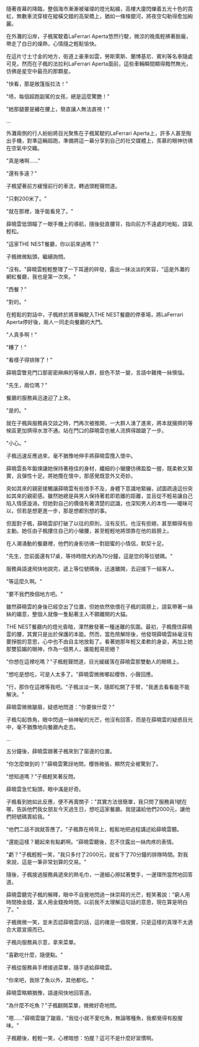 隨著夜幕的降臨，整個海市漸漸被璀璨的燈光點綴，高樓大廈閃爍着五光十色的霓虹，無數車流穿梭在縱橫交錯的高架橋上，猶如一條條銀河，將夜空勾勒得愈加絢麗。 

在外灘的沿岸，子楓駕駛着LaFerrari Aperta悠然行駛，微涼的晚風輕拂著臉龐，帶走了白日的燥熱，心情隨之輕鬆愉快。

在這片寸土寸金的地方，街道上豪車如雲，勞斯萊斯、蘭博基尼、賓利等名車隨處可見，然而在子楓的法拉利LaFerrari Aperta面前，這些車輛瞬間顯得黯然無光，仿佛是星空中最亮的那顆星。

"快看，那是敞篷版拉法！"

"啧，每個超跑副駕的女孩，總是這麼驚艷！"

"她那腿要是纏在腰上，簡直讓人無法直視！"

...

外灘兩側的行人紛紛將目光聚焦在子楓駕駛的LaFerrari Aperta上，許多人甚至掏出手機，對準這輛超跑，準備將這一幕分享到自己的社交媒體上，羨慕的眼神彷彿在空氣中交織。

"真是堵啊……" 

"還有多遠？"

子楓望著前方緩慢前行的車流，轉過頭輕聲問道。

"只剩200米了。"

"就在那裡，幾乎能看見了。"

薛曉雲低頭瞄了一眼手機上的導航，隨後挺直腰背，指向前方不遠處的地點，語氣輕松。

"這家THE NEST餐廳，你以前來過嗎？"

子楓微微點頭，繼續詢問。

"沒有。"薛曉雲輕輕整理了一下耳邊的碎發，露出一抹淡淡的笑容，"這是外灘的網紅餐廳，我也是第一次來。"

"西餐？" 

"對的。"

在輕鬆的對話中，子楓終於將車輛駛入THE NEST餐廳的停車場，將LaFerrari Aperta停好後，兩人一同走向餐廳的大門。

"人真多啊！"

"糟了！"

"看樣子得排隊了！"

薛曉雲瞥見門口那密密麻麻的等候人群，臉色不禁一變，言語中難掩一絲懊惱。

"先生，兩位嗎？" 

餐廳的服務員迅速迎了上來。

"是的。"

就在子楓與服務員交談之時，門再次被推開，一大群人湧了進來，將本就擁擠的等候區更加擠得水泄不通。站在門口的薛曉雲也被人流擠得踉蹌了一步。

"小心。"

子楓迅速反應過來，毫不猶豫地伸手將薛曉雲攬入懷中。 

薛曉雲長年鍛煉讓她保持著極佳的身材，纖細的小蠻腰彷彿盈盈一握，既柔軟又緊實，且彈性十足。將她攬在懷中，那感覺既意外又奇妙。

突如其來的親密接觸讓薛曉雲有些措手不及，身體下意識地緊繃，試圖疏遠這份突如其來的親密感。雖然她總是與男人保持著若即若離的距離，並且從不輕易讓自己陷入情感漩渦，但她對自己的價值有著清楚的認識，也深知男人的本性——暧昧可以，但若是想更進一步，那是想都別想的事。

但面對子楓，薛曉雲卻打破了以往的原則，沒有反抗，也沒有拒絕，甚至顯得有些主動。她任由子楓摟住自己的小蠻腰，甚至輕輕地將頭靠在他的肩膀上。 

在人潮涌動的餐廳裡，他們的身影彷彿一對甜蜜的小情侶，默契十足。

"先生，您前面還有17桌，等待時間大約為70分鐘，這是您的等位號碼。"

服務員語速飛快地說完，遞上等位號碼後，迅速離開，去迎接下一組客人。

"等這麼久啊。"

"要不我們換個地方吧。"

雖然薛曉雲的身後已經空出了位置，但她依然依偎在子楓的肩膀上，語氣帶著一絲絲的媚意，整個人就像一隻黏著主人不願離開的大貓。

THE NEST餐廳内的燈光昏暗，渾然散發著一種迷離的氛圍。最初，子楓攬住薛曉雲的腰，其實只是出於保護的本能。然而，當危險解除後，他發現薛曉雲絲毫沒有要掙脫的意思，心中也不由自主地放鬆了。看著她那年輕又柔軟的身姿，再加上她那雙狐媚的眼神，作為一個男人，誰能輕易拒絕？

"你想在這裡吃嗎？"子楓輕聲問道，目光緩緩落在薛曉雲那雙動人的眼睛上。

"想吃是想吃，可是人太多了。"薛曉雲微微嘟起櫻唇，小聲回應。

"行，那你在這裡等我吧。"子楓淡淡一笑，隨即松開了手臂，"我進去看看能不能解決。"

薛曉雲微微皺眉，疑惑地問道："你要做什麼？"

子楓勾起唇角，眼中閃過一絲神秘的光芒，他沒有回答，而是在薛曉雲的疑惑目光中，毫不猶豫地向餐廳內走去。

...

五分鐘後，薛曉雲跟著子楓來到了窗邊的位置。

"你怎麼做到的？"薛曉雲驚訝地問，櫻唇微張，顯然完全被驚到了。

"想知道嗎？"子楓輕笑著反問。

薛曉雲急忙點頭，眼中滿是好奇。

子楓看到她如此反應，便不再賣關子："其實方法很簡單，我只問了服務員1號在哪，告訴他們我女朋友今天過生日，想吃這家餐廳。我提議給他們2000元，讓他們把號碼賣給我。"

"他們二話不說就答應了。"子楓靠在椅背上，輕鬆地把過程講述給薛曉雲聽。

"還能這樣？聽起來有點虧啊。"薛曉雲聽後，忍不住露出一絲肉疼的表情。

"虧？"子楓輕輕一笑，"我只多付了2000元，就省下了70分鐘的排隊時間。對我來說，這是一筆非常划算的交易。"

隨後，子楓接過服務員遞來的熱毛巾，一邊細心擦拭著雙手，一邊理所當然地回答道。

薛曉雲聽完子楓的解釋，眼中不自覺地閃過一抹崇拜的光芒，輕笑著說："窮人用時間換金錢，富人用金錢換時間。以前我不太理解這句話的意思，現在算是明白了。"

子楓微微一笑，並未否認薛曉雲的話，這的確是一個現實，只是這樣的真理不太適合大眾宣揚而已。

子楓向服務員示意，拿來菜單。

"喜歡吃什麼，隨便點。"

子楓從服務員手裡接過菜單，隨手遞給薛曉雲。

"你來吧，我除了魚以外，其他都吃。"

薛曉雲略顯猶豫，語速飛快地回答道。

"為什麼不吃魚？"子楓翻開菜單，微微好奇地問。

"嗯……"薛曉雲皺了皺眉，"我從小就不愛吃魚，無論哪種魚，我都覺得有股腥味。"

子楓聽後，輕輕一笑，心裡暗想：怕腥？這可不是什麼好習慣啊。